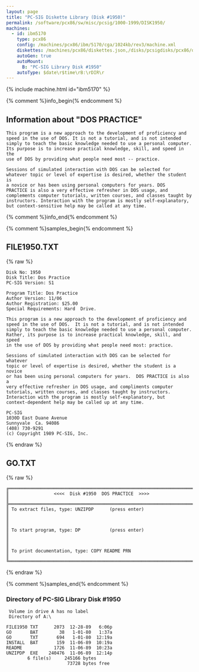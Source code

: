 ```yaml
---
layout: page
title: "PC-SIG Diskette Library (Disk #1950)"
permalink: /software/pcx86/sw/misc/pcsig/1000-1999/DISK1950/
machines:
  - id: ibm5170
    type: pcx86
    config: /machines/pcx86/ibm/5170/cga/1024kb/rev3/machine.xml
    diskettes: /machines/pcx86/diskettes.json,/disks/pcsigdisks/pcx86/diskettes.json
    autoGen: true
    autoMount:
      B: "PC-SIG Library Disk #1950"
    autoType: $date\r$time\rB:\rDIR\r
---
```


{% include machine.html id="ibm5170" %}

{% comment %}info_begin{% endcomment %}

## Information about "DOS PRACTICE"

    This program is a new approach to the development of proficiency and
    speed in the use of DOS. It is not a tutorial, and is not intended
    simply to teach the basic knowledge needed to use a personal computer.
    Its purpose is to increase practical knowledge, skill, and speed in the
    use of DOS by providing what people need most -- practice.
    
    Sessions of simulated interaction with DOS can be selected for
    whatever topic or level of expertise is desired, whether the student is
    a novice or has been using personal computers for years. DOS
    PRACTICE is also a very effective refresher in DOS usage, and
    complements computer tutorials, written courses, and classes taught by
    instructors. Interaction with the program is mostly self-explanatory,
    but context-sensitive help may be called at any time.
{% comment %}info_end{% endcomment %}

{% comment %}samples_begin{% endcomment %}

## FILE1950.TXT

{% raw %}
```
Disk No: 1950                                                           
Disk Title: Dos Practice                                                
PC-SIG Version: S1                                                      
                                                                        
Program Title: Dos Practice                                             
Author Version: 11/06                                                   
Author Registration: $25.00                                             
Special Requirements: Hard  Drive.                                      
                                                                        
This program is a new approach to the development of proficiency and    
speed in the use of DOS.  It is not a tutorial, and is not intended     
simply to teach the basic knowledge needed to use a personal computer.  
Rather, its purpose is to increase practical knowledge, skill, and speed
in the use of DOS by providing what people need most: practice.         
                                                                        
Sessions of simulated interaction with DOS can be selected for whatever 
topic or level of expertise is desired, whether the student is a novice 
or has been using personal computers for years.  DOS PRACTICE is also a 
very effective refresher in DOS usage, and compliments computer         
tutorials, written courses, and classes taught by instructors.          
Interaction with the program is mostly self-explanatory, but            
context-dependent help may be called up at any time.                    
                                                                        
PC-SIG                                                                  
1030D East Duane Avenue                                                 
Sunnyvale  Ca. 94086                                                    
(408) 730-9291                                                          
(c) Copyright 1989 PC-SIG, Inc.                                         
```
{% endraw %}

## GO.TXT

{% raw %}
```
╔═════════════════════════════════════════════════════════════════════════╗
║                 <<<<  Disk #1950  DOS PRACTICE  >>>>                    ║
╠═════════════════════════════════════════════════════════════════════════╣
║ To extract files, type: UNZIPDP      (press enter)                      ║
║                                                                         ║
║ To start program, type: DP           (press enter)                      ║
║                                                                         ║
║ To print documentation, type: COPY README PRN                           ║
╚═════════════════════════════════════════════════════════════════════════╝
```
{% endraw %}

{% comment %}samples_end{% endcomment %}

### Directory of PC-SIG Library Disk #1950

     Volume in drive A has no label
     Directory of A:\

    FILE1950 TXT      2073  12-28-89   6:06p
    GO       BAT        38   1-01-80   1:37a
    GO       TXT       694   1-01-80  12:19a
    INSTALL  BAT       159  11-06-89  10:19a
    README            1726  11-06-89  10:23a
    UNZIPDP  EXE    240476  11-06-89  12:14p
            6 file(s)     245166 bytes
                           73728 bytes free
